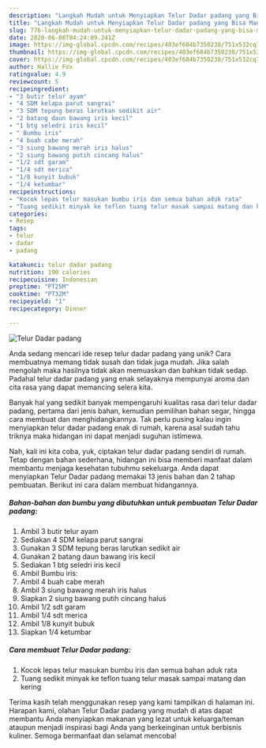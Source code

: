 ```yaml
---
description: "Langkah Mudah untuk Menyiapkan Telur Dadar padang yang Bisa Manjain Lidah"
title: "Langkah Mudah untuk Menyiapkan Telur Dadar padang yang Bisa Manjain Lidah"
slug: 776-langkah-mudah-untuk-menyiapkan-telur-dadar-padang-yang-bisa-manjain-lidah
date: 2020-06-08T04:24:09.241Z
image: https://img-global.cpcdn.com/recipes/403ef684b7350238/751x532cq70/telur-dadar-padang-foto-resep-utama.jpg
thumbnail: https://img-global.cpcdn.com/recipes/403ef684b7350238/751x532cq70/telur-dadar-padang-foto-resep-utama.jpg
cover: https://img-global.cpcdn.com/recipes/403ef684b7350238/751x532cq70/telur-dadar-padang-foto-resep-utama.jpg
author: Hallie Fox
ratingvalue: 4.9
reviewcount: 5
recipeingredient:
- "3 butir telur ayam"
- "4 SDM kelapa parut sangrai"
- "3 SDM tepung beras larutkan sedikit air"
- "2 batang daun bawang iris kecil"
- "1 btg seledri iris kecil"
- " Bumbu iris"
- "4 buah cabe merah"
- "3 siung bawang merah iris halus"
- "2 siung bawang putih cincang halus"
- "1/2 sdt garam"
- "1/4 sdt merica"
- "1/8 kunyit bubuk"
- "1/4 ketumbar"
recipeinstructions:
- "Kocok lepas telur masukan bumbu iris dan semua bahan aduk rata"
- "Tuang sedikit minyak ke teflon tuang telur masak sampai matang dan kering"
categories:
- Resep
tags:
- telur
- dadar
- padang

katakunci: telur dadar padang 
nutrition: 190 calories
recipecuisine: Indonesian
preptime: "PT25M"
cooktime: "PT32M"
recipeyield: "1"
recipecategory: Dinner

---
```



![Telur Dadar padang](https://img-global.cpcdn.com/recipes/403ef684b7350238/751x532cq70/telur-dadar-padang-foto-resep-utama.jpg)

Anda sedang mencari ide resep telur dadar padang yang unik? Cara membuatnya memang tidak susah dan tidak juga mudah. Jika salah mengolah maka hasilnya tidak akan memuaskan dan bahkan tidak sedap. Padahal telur dadar padang yang enak selayaknya mempunyai aroma dan cita rasa yang dapat memancing selera kita.

Banyak hal yang sedikit banyak mempengaruhi kualitas rasa dari telur dadar padang, pertama dari jenis bahan, kemudian pemilihan bahan segar, hingga cara membuat dan menghidangkannya. Tak perlu pusing kalau ingin menyiapkan telur dadar padang enak di rumah, karena asal sudah tahu triknya maka hidangan ini dapat menjadi suguhan istimewa.




Nah, kali ini kita coba, yuk, ciptakan telur dadar padang sendiri di rumah. Tetap dengan bahan sederhana, hidangan ini bisa memberi manfaat dalam membantu menjaga kesehatan tubuhmu sekeluarga. Anda dapat menyiapkan Telur Dadar padang memakai 13 jenis bahan dan 2 tahap pembuatan. Berikut ini cara dalam membuat hidangannya.

<!--inarticleads1-->

##### Bahan-bahan dan bumbu yang dibutuhkan untuk pembuatan Telur Dadar padang:

1. Ambil 3 butir telur ayam
1. Sediakan 4 SDM kelapa parut sangrai
1. Gunakan 3 SDM tepung beras larutkan sedikit air
1. Gunakan 2 batang daun bawang iris kecil
1. Sediakan 1 btg seledri iris kecil
1. Ambil  Bumbu iris:
1. Ambil 4 buah cabe merah
1. Ambil 3 siung bawang merah iris halus
1. Siapkan 2 siung bawang putih cincang halus
1. Ambil 1/2 sdt garam
1. Ambil 1/4 sdt merica
1. Ambil 1/8 kunyit bubuk
1. Siapkan 1/4 ketumbar




<!--inarticleads2-->

##### Cara membuat Telur Dadar padang:

1. Kocok lepas telur masukan bumbu iris dan semua bahan aduk rata
1. Tuang sedikit minyak ke teflon tuang telur masak sampai matang dan kering




Terima kasih telah menggunakan resep yang kami tampilkan di halaman ini. Harapan kami, olahan Telur Dadar padang yang mudah di atas dapat membantu Anda menyiapkan makanan yang lezat untuk keluarga/teman ataupun menjadi inspirasi bagi Anda yang berkeinginan untuk berbisnis kuliner. Semoga bermanfaat dan selamat mencoba!

